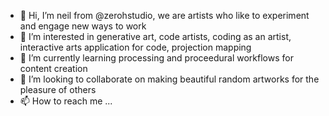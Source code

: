 - 👋 Hi, I’m neil from @zerohstudio, we are artists who like to experiment and engage new ways to work 
- 👀 I’m interested in generative art, code artists, coding as an artist, interactive arts application for code, projection mapping
- 🌱 I’m currently learning processing and proceedural workflows for content creation
- 💞️ I’m looking to collaborate on making beautiful random artworks for the pleasure of others
- 📫 How to reach me ...

<!---
zerohstudio/zerohstudio is a ✨ special ✨ repository because its `README.md` (this file) appears on your GitHub profile.
You can click the Preview link to take a look at your changes.
--->
